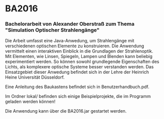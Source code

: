 # BA2016

### Bachelorarbeit von Alexander Oberstraß zum Thema "Simulation Optischer Strahlengänge"

Die Arbeit umfasst eine Java-Anwedung, um Strahlengänge mit verschiedenen optischen Elemente zu konstruieren. Die Anwendung vermittelt einen interaktiven Einblick in die Grundlagen der Strahlenoptik. Mit Elementen, wie Linsen, Spiegeln, Lampen und Blenden kann beliebig experimentiert werden. So können sowohl grundlegende Eigenschaften des Lichts, als komplexere optische Systeme besser verstanden werden. Das Einsatzgebiet dieser Anwedung befindet sich in der Lehre der Heinrich Heine Universität Düsseldorf.

Eine Anleitung des Baukastens befindet sich in Benutzerhandbuch.pdf.

Im Ordner lokal/ befinden sich einige Beispielprojekte, die im Programm geladen werden können!

Die Anwendung kann über die BA2016.jar gestartet werden.
